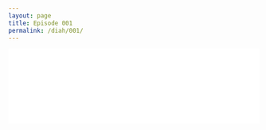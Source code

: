 ```yaml
---
layout: page
title: Episode 001
permalink: /diah/001/
---
```


<iframe style="width:100%;" id="tontonin" src="//gdriveplayer.us/embed2.php?link=yaNGrQSeagOMXIcJSqNQQQGl%252FMMjJP5A8NA56vh74zRGj9vDxA0R%252BDCL%252B0GCZSB1YLeY%252BmJI%252FvYE173UlLr7SyVXVsZGGzaCWhmAGWyDBATcvLR%252BTGmL5xzRiw4xDxL6ZIPeB%252B0yS9DDCX7jM89jzBivVERGDe8Qocu4KjDaFpl3QDpaxhY68AeHs1SV6WwCcgvDOUIeRclUdYV%252F8ABXHm&no_adult=yes" allowfullscreen="true" webkitallowfullscreen="true" mozallowfullscreen="true" FRAMEBORDER="0" MARGINWIDTH="0" MARGINHEIGHT="0" SCROLLING="NO"></iframe>
